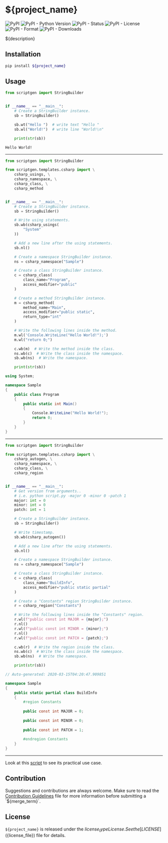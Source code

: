 # ${project_name}

[//]: # (badges)
![PyPI](https://img.shields.io/pypi/v/${project_name})
![PyPI - Python Version](https://img.shields.io/pypi/pyversions/${project_name})
![PyPI - Status](https://img.shields.io/pypi/status/${project_name})
![PyPI - License](https://img.shields.io/pypi/l/${project_name})
![PyPI - Format](https://img.shields.io/pypi/format/${project_name})
![PyPI - Downloads](https://img.shields.io/pypi/dm/${project_name})

${description}

## Installation

```sh
pip install ${project_name}
```

## Usage

```python
from scriptgen import StringBuilder


if __name__ == "__main__":
    # Create a StringBuilder instance.
    sb = StringBuilder()

    sb.wt("Hello ")  # write text "Hello "
    sb.wl("World!")  # write line "World!\n"

    print(str(sb))
```

```
Hello World!

```

<hr/>

```python
from scriptgen import StringBuilder

from scriptgen.templates.csharp import \
    csharp_usings, \
    csharp_namespace, \
    csharp_class, \
    csharp_method


if __name__ == "__main__":
    # Create a StringBuilder instance.
    sb = StringBuilder()

    # Write using statements.
    sb.wb(csharp_usings(
        "System"
    ))

    # Add a new line after the using statements.
    sb.nl()

    # Create a namespace StringBuilder instance.
    ns = csharp_namespace("Sample")

    # Create a class StringBuilder instance.
    c = csharp_class(
        class_name="Program",
        access_modifier="public"
    )

    # Create a method StringBuilder instance.
    m = csharp_method(
        method_name="Main",
        access_modifier="public static",
        return_type="int"
    )

    # Write the following lines inside the method.
    m.wl('Console.WriteLine("Hello World!");')
    m.wl("return 0;")

    c.wb(m)  # Write the method inside the class.
    ns.wb(c)  # Write the class inside the namespace.
    sb.wb(ns)  # Write the namespace.

    print(str(sb))

```

```csharp
using System;

namespace Sample
{
    public class Program
    {
        public static int Main()
        {
            Console.WriteLine("Hello World!");
            return 0;
        }
    }
}

```

<hr/>

```python
from scriptgen import StringBuilder

from scriptgen.templates.csharp import \
    csharp_autogen, \
    csharp_namespace, \
    csharp_class, \
    csharp_region


if __name__ == "__main__":
    # Get version from arguments..
    # i.e. python script.py -major 0 -minor 0 -patch 1
    major: int = 0
    minor: int = 0
    patch: int = 1

    # Create a StringBuilder instance.
    sb = StringBuilder()

    # Write timestamp.
    sb.wb(csharp_autogen())

    # Add a new line after the using statements.
    sb.nl()

    # Create a namespace StringBuilder instance.
    ns = csharp_namespace("Sample")

    # Create a class StringBuilder instance.
    c = csharp_class(
        class_name="BuildInfo",
        access_modifier="public static partial"
    )

    # Create a "Constants" region StringBuilder instance.
    r = csharp_region("Constants")

    # Write the following lines inside the "Constants" region.
    r.wl(f"public const int MAJOR = {major};")
    r.nl()
    r.wl(f"public const int MINOR = {minor};")
    r.nl()
    r.wl(f"public const int PATCH = {patch};")

    c.wb(r)  # Write the region inside the class.
    ns.wb(c)  # Write the class inside the namespace.
    sb.wb(ns)  # Write the namespace.

    print(str(sb))

```

```csharp
// Auto-generated: 2020-03-15T04:20:47.909851

namespace Sample
{
    public static partial class BuildInfo
    {
        #region Constants
        
        public const int MAJOR = 0;
        
        public const int MINOR = 0;
        
        public const int PATCH = 1;
        
        #endregion Constants
    }
}

```

<hr/>

Look at this [script](tools/gen_docs.py) to see its practical use case.

## Contribution

Suggestions and contributions are always welcome.
Make sure to read the [Contribution Guidelines](${contributing_file}) file for more information before submitting a `${merge_term}`.

## License

`${project_name}` is released under the ${license_type} License. See the [LICENSE](${license_file}) file for details.